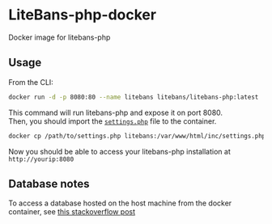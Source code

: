 # LiteBans-php-docker
Docker image for litebans-php

## Usage

From the CLI:  
```bash
docker run -d -p 8080:80 --name litebans litebans/litebans-php:latest
```
This command will run litebans-php and expose it on port 8080.  
Then, you should import the [`settings.php`](https://gitlab.com/ruany/litebans-php/-/blob/master/inc/settings.php) file to the container.
```bash
docker cp /path/to/settings.php litebans:/var/www/html/inc/settings.php
```
Now you should be able to access your litebans-php installation at `http://yourip:8080`

## Database notes
To access a database hosted on the host machine from the docker container, see [this stackoverflow post](https://stackoverflow.com/q/31324981/13040473)
